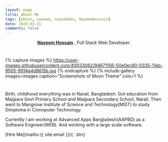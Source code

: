 ```yaml
---
layout: page
title: About Me
tags: [about, nayeem, nayeemdev, NayeemHossain]
date: 2020-03-21
comments: false
---
```

    
<center><a href="http://nayeemdev.github.io"><b>Nayeem Hossain</b></a> , Full Stack Web Developer.</center>

#

{% capture images %}
    https://user-images.githubusercontent.com/40033062/94671156-50e0ec80-0335-11eb-9505-9914e4d8615b.jpg
{% endcapture %}
{% include gallery images=images caption="Screenshots of Moon Theme" cols=1 %}
#

<p>
    Birth, childhood everything was in Narail, Bangladesh. Got education from Maijpara Govt Primary School and Maijpara Secondary School, Narail. Then went to Mangrove Institute of Science and Technology(MIST) to study Dimploma in Comoputer Technology.
</p>

<p>
    Currently I am working at Advanced Apps Bangladesh(AAPBD) as a Software Engineer(WEB). And working with a large scale software.
</p>


[Hire Me](mailto:{{ site.email }}){: .btn}
